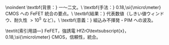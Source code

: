 \noindent
\textbf{背景：} 一～二文。\\
\textbf{手法：} 0.18\,\si{\micro\meter} CMOS への FeFET 統合の要点。\\
\textbf{結果：} 代表数値（しきい値ウィンドウ、耐久性 $>10^5$ など）。\\
\textbf{意義：} 組込み不揮発・PIM への波及。

\textit{索引用語—} FeFET，強誘電 HfZrO\textsubscript{x}，0.18\,\si{\micro\meter} CMOS，信頼性，統合。
